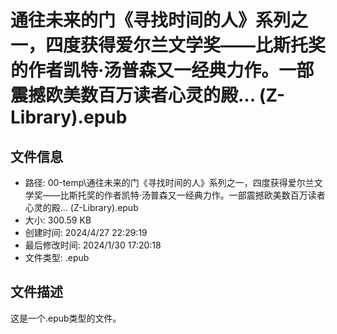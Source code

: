 ﻿# 通往未来的门《寻找时间的人》系列之一，四度获得爱尔兰文学奖——比斯托奖的作者凯特·汤普森又一经典力作。一部震撼欧美数百万读者心灵的殿... (Z-Library).epub

## 文件信息
- 路径: 00-temp\通往未来的门《寻找时间的人》系列之一，四度获得爱尔兰文学奖——比斯托奖的作者凯特·汤普森又一经典力作。一部震撼欧美数百万读者心灵的殿... (Z-Library).epub
- 大小: 300.59 KB
- 创建时间: 2024/4/27 22:29:19
- 最后修改时间: 2024/1/30 17:20:18
- 文件类型: .epub

## 文件描述
这是一个.epub类型的文件。

